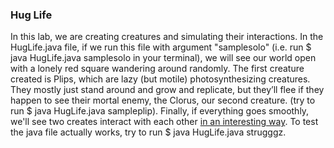 ### Hug Life
In this lab, we are creating creatures and simulating their interactions. In the HugLife.java file, if we run this file with argument 
"samplesolo" (i.e. run $ java HugLife.java samplesolo in your terminal), we will see our world open with a lonely red square wandering 
around randomly. The first creature created is Plips, which are lazy (but motile) photosynthesizing creatures. They mostly just stand 
around and grow and replicate, but they’ll flee if they happen to see their mortal enemy, the Clorus, our second creature. (try to run
$ java HugLife.java sampleplip). Finally, if everything goes smoothly, we'll see two creates interact with each other [in an interesting
way](http://i.imgur.com/E2Kdowq.gifv). To test the java file actually works, try to run $ java HugLife.java strugggz.
